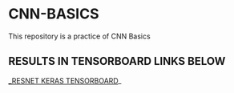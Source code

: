 # CNN-BASICS
This repository is a practice of CNN Basics

## RESULTS IN TENSORBOARD LINKS BELOW

[_RESNET KERAS TENSORBOARD](https://tensorboard.dev/experiment/8I4gAfYgRqew12aDbwli8Q/#scalars)_<br>
